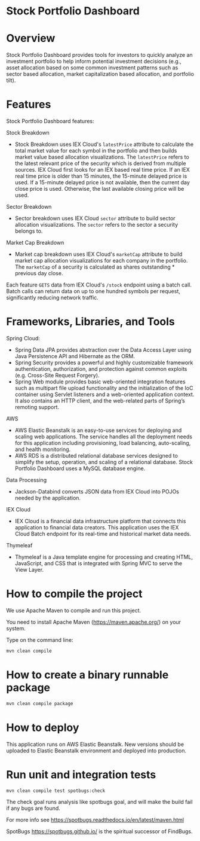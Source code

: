 # Stock Portfolio Dashboard

# Overview
Stock Portfolio Dashboard provides tools for investors to quickly analyze an investment portfolio to help inform 
potential investment decisions (e.g., asset allocation based on some common investment patterns such as sector based 
allocation, market capitalization based allocation, and portfolio tilt).

# Features
Stock Portfolio Dashboard features:

Stock Breakdown
* Stock Breakdown uses IEX Cloud's `latestPrice` attribute to calculate the total market value for each symbol in the 
  portfolio and then builds market value based allocation visualizations. The `latestPrice` refers to the latest 
  relevant price of the security which is derived from multiple sources. IEX Cloud first looks for an IEX based real 
  time price. If an IEX real time price is older than 15 minutes, the 15-minute delayed price is used. If a 15-minute 
  delayed price is not available, then the current day close price is used. Otherwise, the last available closing price 
  will be used.
  
Sector Breakdown
* Sector breakdown uses IEX Cloud `sector` attribute to build sector allocation visualizations. The `sector` refers to 
the sector a security belongs to.
  
Market Cap Breakdown
* Market cap breakdown uses IEX Cloud's `marketCap` attribute to build market cap allocation visualizations for each 
  company in the portfolio. The `marketCap` of a security is calculated as shares outstanding * previous day close.

Each feature `GETS` data from IEX Cloud's `/stock` endpoint using a batch call. Batch calls can return data on up to 
one hundred symbols per request, significantly reducing network traffic.

# Frameworks, Libraries, and Tools
Spring Cloud:
* Spring Data JPA provides abstraction over the Data Access Layer using Java Persistence API and Hibernate as the ORM.
* Spring Security provides a powerful and highly customizable framework authentication, authorization, and protection 
  against common exploits (e.g. Cross-Site Request Forgery).
* Spring Web module provides basic web-oriented integration features such as multipart file upload functionality and 
  the initialization of the IoC container using Servlet listeners and a web-oriented application context. It also 
  contains an HTTP client, and the web-related parts of Spring’s remoting support.
  
AWS
* AWS Elastic Beanstalk is an easy-to-use services for deploying and scaling web applications. The service handles all 
the deployment needs for this application including provisioning, load balancing, auto-scaling, and health monitoring.
* AWS RDS is a distributed relational database services designed to simplify the setup, operation, and scaling of a 
relational database. Stock Portfolio Dashboard uses a MySQL database engine.

Data Processing
* Jackson-Databind converts JSON data from IEX Cloud into POJOs needed by the application. 

IEX Cloud
* IEX Cloud is a financial data infrastructure platform that connects this application to financial data creators. This 
application uses the IEX Cloud Batch endpoint for its real-time and historical market data needs.
  
Thymeleaf
* Thymeleaf is a Java template engine for processing and creating HTML, JavaScript, and CSS that is integrated with 
  Spring MVC to serve the View Layer.

# How to compile the project

We use Apache Maven to compile and run this project.

You need to install Apache Maven (https://maven.apache.org/) on your system.

Type on the command line:

```bash
mvn clean compile
```

# How to create a binary runnable package

```bash
mvn clean compile package
```

# How to deploy

This application runs on AWS Elastic Beanstalk. New versions should be uploaded to Elastic Beanstalk environment and 
deployed into production.

# Run unit and integration tests

```bash
mvn clean compile test spotbugs:check
```

The check goal runs analysis like spotbugs goal, and will make the build fail if any bugs are found.

For more info see
https://spotbugs.readthedocs.io/en/latest/maven.html

SpotBugs https://spotbugs.github.io/ is the spiritual successor of FindBugs.